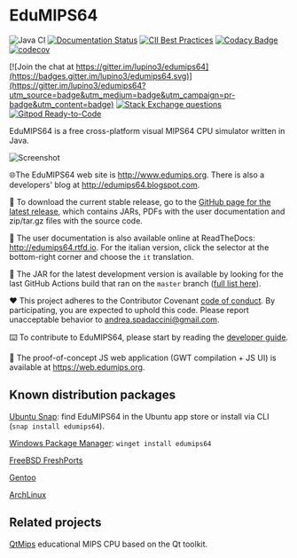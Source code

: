 # EduMIPS64

![Java CI](https://github.com/lupino3/edumips64/workflows/Java%20CI/badge.svg)
[![Documentation Status](https://readthedocs.org/projects/edumips64/badge/?version=latest)](http://edumips64.readthedocs.io/en/latest/?badge=latest)
[![CII Best Practices](https://bestpractices.coreinfrastructure.org/projects/1511/badge)](https://bestpractices.coreinfrastructure.org/projects/1511)
[![Codacy Badge](https://api.codacy.com/project/badge/Grade/fdbdfcebfdff4f39a4c6249b49c5a947)](https://www.codacy.com/manual/andrea-spadaccini/edumips64?utm_source=github.com&amp;utm_medium=referral&amp;utm_content=lupino3/edumips64&amp;utm_campaign=Badge_Grade)
[![codecov](https://codecov.io/gh/lupino3/edumips64/branch/master/graph/badge.svg)](https://codecov.io/gh/lupino3/edumips64)

[![Join the chat at https://gitter.im/lupino3/edumips64](https://badges.gitter.im/lupino3/edumips64.svg)](https://gitter.im/lupino3/edumips64?utm_source=badge&utm_medium=badge&utm_campaign=pr-badge&utm_content=badge)
[![Stack Exchange questions](https://img.shields.io/stackexchange/stackoverflow/t/edumips64)](https://stackoverflow.com/questions/tagged/edumips64)
[![Gitpod Ready-to-Code](https://img.shields.io/badge/Gitpod-Ready--to--Code-blue?logo=gitpod)](https://gitpod.io/#https://github.com/EduMIPS64/edumips64) 

EduMIPS64 is a free cross-platform visual MIPS64 CPU simulator written in Java.

![Screenshot](http://www.edumips.org/edumips64-1.2.2-screenshot.png)

🌐The EduMIPS64 web site is http://www.edumips.org. There is also a
developers' blog at http://edumips64.blogspot.com.

💾 To download the current stable release, go to the [GitHub page for the latest
release](https://github.com/lupino3/edumips64/releases/latest), which contains
JARs, PDFs with the user documentation and zip/tar.gz files with the source
code.

📖 The user documentation is also available online at ReadTheDocs: http://edumips64.rtfd.io.
For the italian version, click the selector at the bottom-right corner and choose the
`it` translation.

🥠 The JAR for the latest development version is available by looking for the last GitHub Actions build that ran on the `master` branch ([full list here](https://github.com/EduMIPS64/edumips64/actions?query=workflow%3A%22Java+CI%22)).

❤️ This project adheres to the Contributor Covenant [code of conduct](CODE_OF_CONDUCT.md).
By participating, you are expected to uphold this code. Please report unacceptable behavior to andrea.spadaccini@gmail.com.

⌨️ To contribute to EduMIPS64, please start by reading the [developer guide](docs/developer-guide.md).

🧪 The proof-of-concept JS web application (GWT compilation + JS UI) is available at https://web.edumips.org.

## Known distribution packages

[Ubuntu Snap](https://snapcraft.io/edumips64): find EduMIPS64 in the Ubuntu app store or install via CLI (`snap install edumips64`).

[Windows Package Manager](https://github.com/microsoft/winget-pkgs/blob/master/manifests/EduMIPS64/EduMIPS64/1.2.8.0.yaml): `winget install edumips64`

[FreeBSD FreshPorts](https://www.freshports.org/emulators/edumips64/)

[Gentoo](https://packages.gentoo.org/packages/app-emulation/edumips64)

[ArchLinux](https://aur.archlinux.org/packages/edumips64/)

## Related projects

[QtMips](https://github.com/cvut/QtMips) educational MIPS CPU based on the Qt toolkit.
